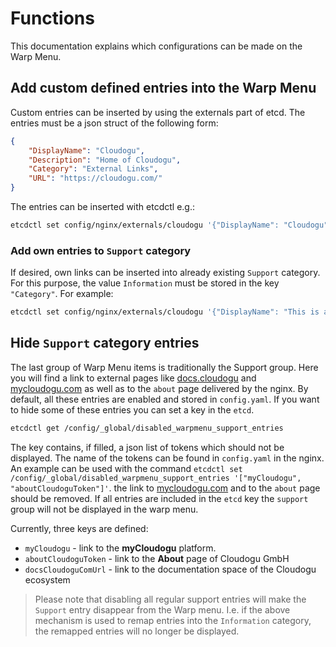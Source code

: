 # Functions
This documentation explains which configurations can be made on the Warp Menu.

## Add custom defined entries into the Warp Menu
Custom entries can be inserted by using the externals part of etcd.
The entries must be a json struct of the following form:

```json
{
    "DisplayName": "Cloudogu", 
    "Description": "Home of Cloudogu", 
    "Category": "External Links", 
    "URL": "https://cloudogu.com/"
}
```

The entries can be inserted with etcdctl e.g.:

```bash
etcdctl set config/nginx/externals/cloudogu '{"DisplayName": "Cloudogu","Description": "Home of Cloudogu", "Category": "External Links", "URL": "https://cloudogu.com/"}'
```
### Add own entries to `Support` category
If desired, own links can be inserted into already existing `Support` category.
For this purpose, the value `Information` must be stored in the key `"Category"`.
For example:
```bash
etcdctl set config/nginx/externals/cloudogu '{"DisplayName": "This is a Support Link", "Description": "Link to my Support", "Category": "Information", "URL": "https://my.support.com/"}'
```

## Hide `Support` category entries
The last group of Warp Menu items is traditionally the Support group. Here you will find a link to external pages like [docs.cloudogu](https://docs.cloudogu.com/) and
[mycloudogu.com](https://my.cloudogu.com/) as well as to the `about` page delivered by the nginx.
By default, all these entries are enabled and stored in `config.yaml`.
If you want to hide some of these entries you can set a key in the `etcd`.   

```bash
etcdctl get /config/_global/disabled_warpmenu_support_entries
```

The key contains, if filled, a json list of tokens which should not be displayed. The name of the tokens can be found in `config.yaml` in the 
nginx.
An example can be used with the command `etcdctl set /config/_global/disabled_warpmenu_support_entries '["myCloudogu", "aboutCloudoguToken"]'`.
the link to [mycloudogu.com](https://my.cloudogu.com/) and to the `about` page should be removed.
If all entries are included in the `etcd` key the `support` group will not be displayed in the warp menu.

Currently, three keys are defined:
* `myCloudogu` - link to the __myCloudogu__ platform.
* `aboutCloudoguToken` - link to the __About__ page of Cloudogu GmbH
* `docsCloudoguComUrl` - link to the documentation space of the Cloudogu ecosystem

> Please note that disabling all regular support entries will make the `Support` entry disappear from the Warp menu.
> I.e. if the above mechanism is used to remap entries into the `Information` category, the remapped entries will no longer be displayed.